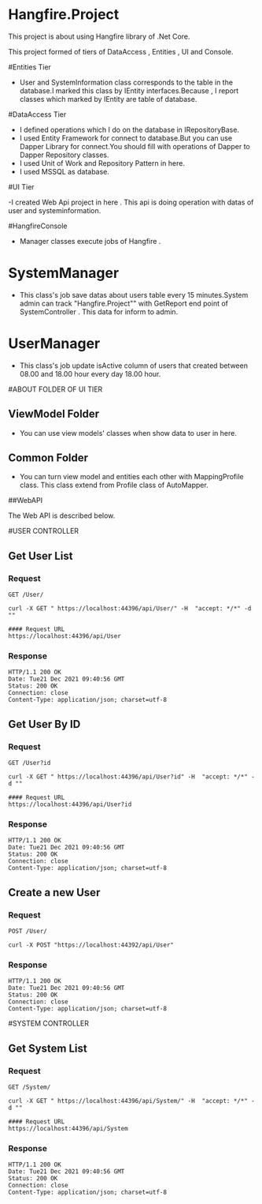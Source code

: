 # Hangfire.Project

This project is about using Hangfire library of .Net Core.

This project formed  of tiers of DataAccess , Entities ,  UI  and Console.

#Entities Tier

 - User and SystemInformation class corresponds to the table in the database.I marked this class by IEntity interfaces.Because , I  report classes which marked by IEntity are table of database.

#DataAccess Tier 

 - I defined operations which I do on the database in IRepositoryBase.
 - I used Entity Framework for connect to database.But you can use Dapper Library for connect.You should fill with  operations of  Dapper  to Dapper Repository classes.
 - I used Unit of Work and Repository Pattern in here.
 - I used  MSSQL  as database.

#UI Tier

  -I created Web Api project in here . This api is doing operation with datas of user and systeminformation.

#HangfireConsole
  - Manager classes execute jobs of Hangfire .

   # SystemManager

   - This class's job save datas about users table every 15 minutes.System admin can  track "Hangfire.Project"" with GetReport end point of SystemController . This data for inform to admin. 

   # UserManager

   - This class's job update isActive column of users that created between 08.00 and 18.00 hour  every day 18.00  hour. 

#ABOUT FOLDER OF UI TIER

## ViewModel Folder 
  - You can use view models' classes when show data to user in here. 

## Common Folder 
  - You can turn view model and entities each other with MappingProfile class. This class extend from Profile class of AutoMapper.


##WebAPI

The  Web API is described below.

#USER CONTROLLER

## Get User List

### Request

`GET /User/`

    curl -X GET " https://localhost:44396/api/User/" -H  "accept: */*" -d ""

    #### Request URL
    https://localhost:44396/api/User

### Response

    HTTP/1.1 200 OK
    Date: Tue21 Dec 2021 09:40:56 GMT 
    Status: 200 OK
    Connection: close
    Content-Type: application/json; charset=utf-8

## Get User By ID

### Request

`GET /User?id`

    curl -X GET " https://localhost:44396/api/User?id" -H  "accept: */*" -d ""

    #### Request URL
    https://localhost:44396/api/User?id

### Response

    HTTP/1.1 200 OK
    Date: Tue21 Dec 2021 09:40:56 GMT 
    Status: 200 OK
    Connection: close
    Content-Type: application/json; charset=utf-8



## Create a new User

### Request

`POST /User/`

    curl -X POST "https://localhost:44392/api/User" 

### Response

    HTTP/1.1 200 OK
    Date: Tue21 Dec 2021 09:40:56 GMT 
    Status: 200 OK
    Connection: close
    Content-Type: application/json; charset=utf-8


#SYSTEM CONTROLLER

## Get System List

### Request

`GET /System/`

    curl -X GET " https://localhost:44396/api/System/" -H  "accept: */*" -d ""

    #### Request URL
    https://localhost:44396/api/System

### Response

    HTTP/1.1 200 OK
    Date: Tue21 Dec 2021 09:40:56 GMT 
    Status: 200 OK
    Connection: close
    Content-Type: application/json; charset=utf-8

